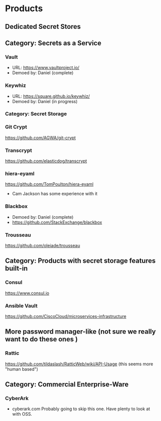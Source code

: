 # Products

## Dedicated Secret Stores

## Category: Secrets as a Service ##

### Vault ###
- URL: https://www.vaultproject.io/
- Demoed by: Daniel (complete)

### Keywhiz
- URL: https://square.github.io/keywhiz/
- Demoed by: Daniel (in progress)

### Category: Secret Storage ###
### Git Crypt
https://github.com/AGWA/git-crypt

### Transcrypt
https://github.com/elasticdog/transcrypt

### hiera-eyaml
https://github.com/TomPoulton/hiera-eyaml
- Cam Jackson has some experience with it

### Blackbox
- Demoed by: Daniel (complete)
- https://github.com/StackExchange/blackbox

### Trousseau
https://github.com/oleiade/trousseau

## Category: Products with secret storage features built-in ##

### Consul
https://www.consul.io

### Ansible Vault
https://github.com/CiscoCloud/microservices-infrastructure

## More password manager-like (not sure we really want to do these ones ) ##
### Rattic
https://github.com/tildaslash/RatticWeb/wiki/API-Usage (this seems more "human based")

## Category: Commercial Enterprise-Ware
### CyberArk
- cyberark.com
Probably going to skip this one. Have plenty to look at with OSS.
